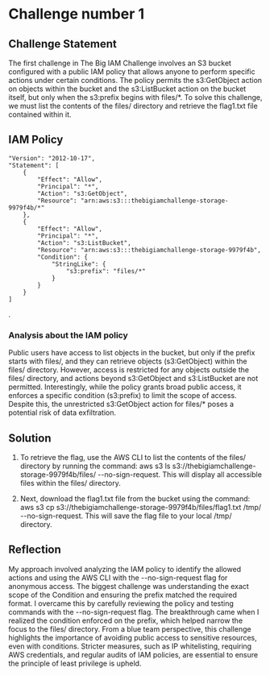 # Challenge number 1

## Challenge Statement
The first challenge in The Big IAM Challenge involves an S3 bucket configured with a public IAM policy that allows anyone to perform specific actions under certain conditions. The policy permits the s3:GetObject action on objects within the bucket and the s3:ListBucket action on the bucket itself, but only when the s3:prefix begins with files/*. To solve this challenge, we must list the contents of the files/ directory and retrieve the flag1.txt file contained within it.

## IAM Policy

    "Version": "2012-10-17",
    "Statement": [
        {
            "Effect": "Allow",
            "Principal": "*",
            "Action": "s3:GetObject",
            "Resource": "arn:aws:s3:::thebigiamchallenge-storage-9979f4b/*"
        },
        {
            "Effect": "Allow",
            "Principal": "*",
            "Action": "s3:ListBucket",
            "Resource": "arn:aws:s3:::thebigiamchallenge-storage-9979f4b",
            "Condition": {
                "StringLike": {
                    "s3:prefix": "files/*"
                }
            }
        }
    ]
.
### Analysis about the IAM policy

Public users have access to list objects in the bucket, but only if the prefix starts with files/, and they can retrieve objects (s3:GetObject) within the files/ directory. However, access is restricted for any objects outside the files/ directory, and actions beyond s3:GetObject and s3:ListBucket are not permitted. Interestingly, while the policy grants broad public access, it enforces a specific condition (s3:prefix) to limit the scope of access. Despite this, the unrestricted s3:GetObject action for files/* poses a potential risk of data exfiltration.

## Solution

1. To retrieve the flag, use the AWS CLI to list the contents of the files/ directory by running the command: 
aws s3 ls s3://thebigiamchallenge-storage-9979f4b/files/ --no-sign-request. 
This will display all accessible files within the files/ directory. 

2. Next, download the flag1.txt file from the bucket using the command: aws s3 cp s3://thebigiamchallenge-storage-9979f4b/files/flag1.txt /tmp/ --no-sign-request. This will save the flag file to your local /tmp/ directory.

## Reflection
My approach involved analyzing the IAM policy to identify the allowed actions and using the AWS CLI with the --no-sign-request flag for anonymous access. 
The biggest challenge was understanding the exact scope of the Condition and ensuring the prefix matched the required format. 
I overcame this by carefully reviewing the policy and testing commands with the --no-sign-request flag. 
The breakthrough came when I realized the condition enforced on the prefix, which helped narrow the focus to the files/ directory. 
From a blue team perspective, this challenge highlights the importance of avoiding public access to sensitive resources, even with conditions. Stricter measures, such as IP whitelisting, requiring AWS credentials, and regular audits of IAM policies, are essential to ensure the principle of least privilege is upheld.
